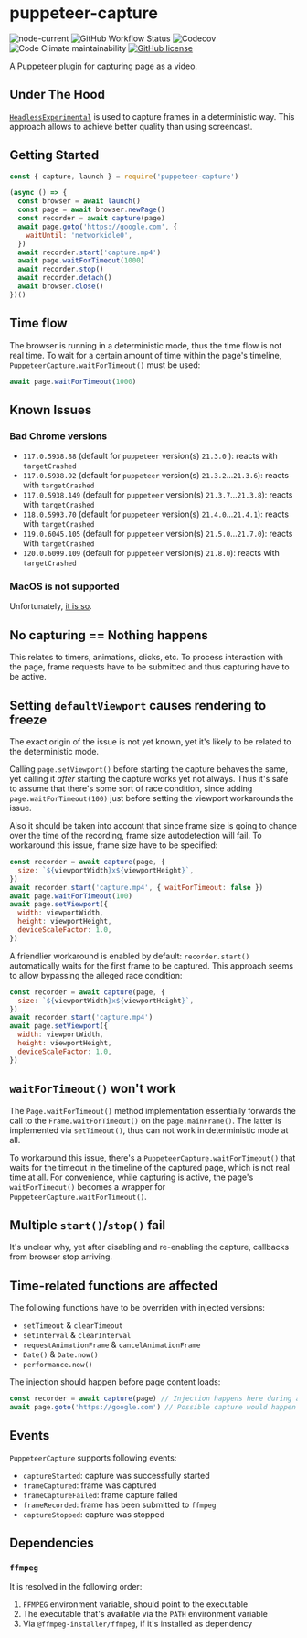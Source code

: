 # puppeteer-capture

![node-current](https://img.shields.io/node/v/puppeteer-capture)
![GitHub Workflow Status](https://img.shields.io/github/actions/workflow/status/alexey-pelykh/puppeteer-capture/ci.yml?branch=main)
![Codecov](https://img.shields.io/codecov/c/gh/alexey-pelykh/puppeteer-capture)
![Code Climate maintainability](https://img.shields.io/codeclimate/maintainability/alexey-pelykh/puppeteer-capture)
[![GitHub license](https://img.shields.io/github/license/alexey-pelykh/puppeteer-capture)](https://github.com/alexey-pelykh/puppeteer-capture/blob/main/LICENSE)

A Puppeteer plugin for capturing page as a video.

## Under The Hood

[`HeadlessExperimental`](https://chromedevtools.github.io/devtools-protocol/tot/HeadlessExperimental/) is used to
capture frames in a deterministic way. This approach allows to achieve better quality than using screencast.

## Getting Started

```js
const { capture, launch } = require('puppeteer-capture')

(async () => {
  const browser = await launch()
  const page = await browser.newPage()
  const recorder = await capture(page)
  await page.goto('https://google.com', {
    waitUntil: 'networkidle0',
  })
  await recorder.start('capture.mp4')
  await page.waitForTimeout(1000)
  await recorder.stop()
  await recorder.detach()
  await browser.close()
})()
```

## Time flow

The browser is running in a deterministic mode, thus the time flow is not real time. To wait for a certain amount of
time within the page's timeline, `PuppeteerCapture.waitForTimeout()` must be used:

```js
await page.waitForTimeout(1000)
```

## Known Issues

### Bad Chrome versions

- `117.0.5938.88` (default for `puppeteer` version(s) `21.3.0` ): reacts with `targetCrashed`
- `117.0.5938.92` (default for `puppeteer` version(s) `21.3.2`…`21.3.6`): reacts with `targetCrashed`
- `117.0.5938.149` (default for `puppeteer` version(s) `21.3.7`…`21.3.8`): reacts with `targetCrashed`
- `118.0.5993.70` (default for `puppeteer` version(s) `21.4.0`…`21.4.1`): reacts with `targetCrashed`
- `119.0.6045.105` (default for `puppeteer` version(s) `21.5.0`…`21.7.0`): reacts with `targetCrashed`
- `120.0.6099.109` (default for `puppeteer` version(s) `21.8.0`): reacts with `targetCrashed`

### MacOS is not supported

Unfortunately, [it is so](https://source.chromium.org/chromium/chromium/src/+/main:headless/lib/browser/protocol/target_handler.cc;drc=5811aa08e60ba5ac7622f029163213cfbdb682f7;l=32).

## No capturing == Nothing happens

This relates to timers, animations, clicks, etc. To process interaction with the page, frame requests have to be
submitted and thus capturing have to be active.

## Setting `defaultViewport` causes rendering to freeze

The exact origin of the issue is not yet known, yet it's likely to be related to the deterministic mode.

Calling `page.setViewport()` before starting the capture behaves the same, yet calling it _after_ starting the capture
works yet not always. Thus it's safe to assume that there's some sort of race condition, since adding
`page.waitForTimeout(100)` just before setting the viewport workarounds the issue.

Also it should be taken into account that since frame size is going to change over the time of the recording, frame size
autodetection will fail. To workaround this issue, frame size have to be specified:

```js
const recorder = await capture(page, {
  size: `${viewportWidth}x${viewportHeight}`,
})
await recorder.start('capture.mp4', { waitForTimeout: false })
await page.waitForTimeout(100)
await page.setViewport({
  width: viewportWidth,
  height: viewportHeight,
  deviceScaleFactor: 1.0,
})
```

A friendlier workaround is enabled by default: `recorder.start()` automatically waits for the first frame to be
captured. This approach seems to allow bypassing the alleged race condition:

```js
const recorder = await capture(page, {
  size: `${viewportWidth}x${viewportHeight}`,
})
await recorder.start('capture.mp4')
await page.setViewport({
  width: viewportWidth,
  height: viewportHeight,
  deviceScaleFactor: 1.0,
})
```

## `waitForTimeout()` won't work

The `Page.waitForTimeout()` method implementation essentially forwards the call to the `Frame.waitForTimeout()` on the
`page.mainFrame()`. The latter is implemented via `setTimeout()`, thus can not work in deterministic mode at all.

To workaround this issue, there's a `PuppeteerCapture.waitForTimeout()` that waits for the timeout in the timeline of
the captured page, which is not real time at all. For convenience, while capturing is active, the page's
`waitForTimeout()` becomes a wrapper for `PuppeteerCapture.waitForTimeout()`.

## Multiple `start()`/`stop()` fail

It's unclear why, yet after disabling and re-enabling the capture, callbacks from browser stop arriving.

## Time-related functions are affected

The following functions have to be overriden with injected versions:

- `setTimeout` & `clearTimeout`
- `setInterval` & `clearInterval`
- `requestAnimationFrame` & `cancelAnimationFrame`
- `Date()` & `Date.now()`
- `performance.now()`

The injection should happen before page content loads:

```js
const recorder = await capture(page) // Injection happens here during attach()
await page.goto('https://google.com') // Possible capture would happen here, thus injected versions would be captured
```

## Events

`PuppeteerCapture` supports following events:

- `captureStarted`: capture was successfully started
- `frameCaptured`: frame was captured
- `frameCaptureFailed`: frame capture failed
- `frameRecorded`: frame has been submitted to `ffmpeg`
- `captureStopped`: capture was stopped

## Dependencies

### `ffmpeg`

It is resolved in the following order:

1. `FFMPEG` environment variable, should point to the executable
2. The executable that's available via the `PATH` environment variable
3. Via `@ffmpeg-installer/ffmpeg`, if it's installed as dependency
